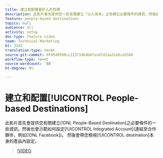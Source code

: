 ```yaml
---
title: 建立和配置基於人的目標
description: 此影片會先提供您一些有關建立「以人為本」之目標之必要條件的資訊，然後還會示範如何設定「整合式帳戶」（合作夥伴的連結，例如Facebook）。 然後會帶您檢視目標本身的產品內建。
feature: people-based destinations
topics: null
audience: all
activity: setup
doc-type: feature video
team: Technical Marketing
kt: 3343
translation-type: tm+mt
source-git-commit: dfd549508cc223714bdb07ac6fd2aa31e6ca5586
workflow-type: tm+mt
source-wordcount: '88'
ht-degree: 0%

---
```



# 建立和配置[!UICONTROL People-based Destinations]

此影片首先會提供您有關建立[!DNL People-Based Destination]之必要條件的一些資訊，然後也會示範如何設定[!UICONTROL Integrated Account](連結至合作夥伴，例如[!DNL Facebook])。 然後會帶您檢視[!UICONTROL destination]本身的產品內設定。

>[!VIDEO](https://video.tv.adobe.com/v/28955/?quality=12)
